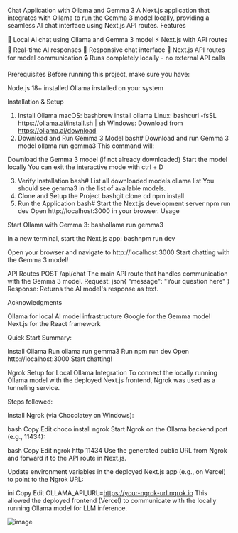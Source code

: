  Chat Application with Ollama and Gemma 3
A Next.js application that integrates with Ollama to run the Gemma 3 model locally, providing a seamless AI chat interface using Next.js API routes.
Features

🤖 Local AI chat using Ollama and Gemma 3 model
⚡ Next.js with API routes
🔄 Real-time AI responses
📱 Responsive chat interface
🚀 Next.js API routes for model communication
🔒 Runs completely locally - no external API calls

Prerequisites
Before running this project, make sure you have:

Node.js 18+ installed
Ollama installed on your system

Installation & Setup
1. Install Ollama
macOS:
bashbrew install ollama
Linux:
bashcurl -fsSL https://ollama.ai/install.sh | sh
Windows:
Download from https://ollama.ai/download
2. Download and Run Gemma 3 Model
bash# Download and run Gemma 3 model
ollama run gemma3
This command will:

Download the Gemma 3 model (if not already downloaded)
Start the model locally
You can exit the interactive mode with ctrl + D

3. Verify Installation
bash# List all downloaded models
ollama list
You should see gemma3 in the list of available models.
4. Clone and Setup the Project
bashgit clone <your-repo-url>
cd <your-project-name>
npm install
5. Run the Application
bash# Start the Next.js development server
npm run dev
Open http://localhost:3000 in your browser.
Usage

Start Ollama with Gemma 3:
bashollama run gemma3

In a new terminal, start the Next.js app:
bashnpm run dev

Open your browser and navigate to http://localhost:3000
Start chatting with the Gemma 3 model!

API Routes
POST /api/chat
The main API route that handles communication with the Gemma 3 model.
Request:
json{
  "message": "Your question here"
}
Response:
Returns the AI model's response as text.

Acknowledgments

Ollama for local AI model infrastructure
Google for the Gemma model
Next.js for the React framework

Quick Start Summary:

Install Ollama
Run ollama run gemma3
Run npm run dev
Open http://localhost:3000
Start chatting!

 Ngrok Setup for Local Ollama Integration
To connect the locally running Ollama model with the deployed Next.js frontend, Ngrok was used as a tunneling service.

Steps followed:

Install Ngrok (via Chocolatey on Windows):

bash
Copy
Edit
choco install ngrok
Start Ngrok on the Ollama backend port (e.g., 11434):

bash
Copy
Edit
ngrok http 11434
Use the generated public URL from Ngrok and forward it to the API route in Next.js.

Update environment variables in the deployed Next.js app (e.g., on Vercel) to point to the Ngrok URL:

ini
Copy
Edit
OLLAMA_API_URL=https://your-ngrok-url.ngrok.io
This allowed the deployed frontend (Vercel) to communicate with the locally running Ollama model for LLM inference.

![image](https://github.com/user-attachments/assets/9d6293f7-4d5a-4b0f-9377-eb06d3612852)

